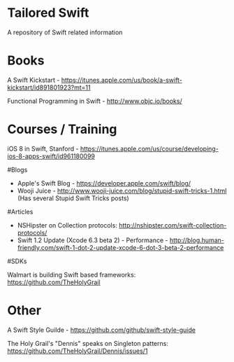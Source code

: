 # Tailored Swift
A repository of Swift related information

# Books

A Swift Kickstart - https://itunes.apple.com/us/book/a-swift-kickstart/id891801923?mt=11

Functional Programming in Swift - http://www.objc.io/books/

# Courses / Training

iOS 8 in Swift, Stanford - https://itunes.apple.com/us/course/developing-ios-8-apps-swift/id961180099

#Blogs

* Apple's Swift Blog - https://developer.apple.com/swift/blog/
* Wooji Juice - http://www.wooji-juice.com/blog/stupid-swift-tricks-1.html (Has several Stupid Swift Tricks posts)

#Articles

* NSHipster on Collection protocols: http://nshipster.com/swift-collection-protocols/
* Swift 1.2 Update (Xcode 6.3 beta 2) - Performance - http://blog.human-friendly.com/swift-1-dot-2-update-xcode-6-dot-3-beta-2-performance

#SDKs

Walmart is building Swift based frameworks: https://github.com/TheHolyGrail

# Other

A Swift Style Guilde - https://github.com/github/swift-style-guide

The Holy Grail's "Dennis" speaks on Singleton patterns: https://github.com/TheHolyGrail/Dennis/issues/1
